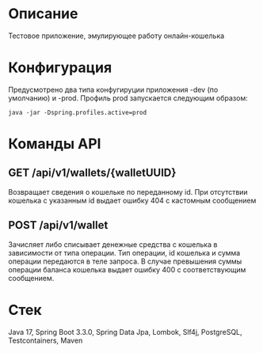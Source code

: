 # Описание
Тестовое приложение, эмулирующее работу онлайн-кошелька
# Конфигурация
Предусмотрено два типа конфугируции приложения -dev (по умолчанию) и -prod. Профиль prod запускается следующим образом: 
```
java -jar -Dspring.profiles.active=prod
```
# Команды API
## GET /api/v1/wallets/{walletUUID}
Возвращает сведения о кошельке по переданному id. При отсутствии кошелька с указанным id выдает ошибку 404 с кастомным сообщением  
## POST /api/v1/wallet
Зачисляет либо списывает денежные средства с кошелька в зависимости от типа операции. Тип операции, id кошелька и сумма операции передаются в теле запроса. В случае превышения суммы операции баланса кошелька выдает ошибку 400 с соответствующим сообщением.
# Стек
Java 17, Spring Boot 3.3.0, Spring Data Jpa, Lombok, Slf4j, PostgreSQL, Testcontainers, Maven
